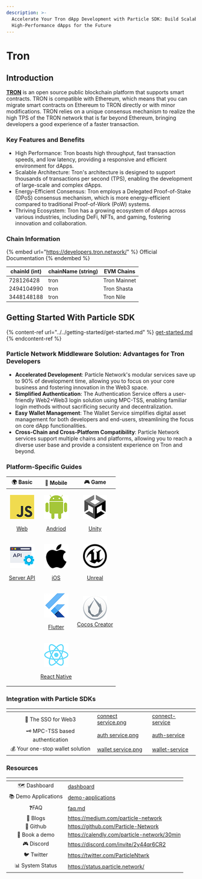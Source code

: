 ```yaml
---
description: >-
  Accelerate Your Tron dApp Development with Particle SDK: Build Scalable,
  High-Performance dApps for the Future
---
```


# Tron

## Introduction

[**TRON**](https://tron.network/) is an open source public blockchain platform that supports smart contracts. TRON is compatible with Ethereum, which means that you can migrate smart contracts on Ethereum to TRON directly or with minor modifications. TRON relies on a unique consensus mechanism to realize the high TPS of the TRON network that is far beyond Ethereum, bringing developers a good experience of a faster transaction.

### Key Features and Benefits

* High Performance: Tron boasts high throughput, fast transaction speeds, and low latency, providing a responsive and efficient environment for dApps.
* Scalable Architecture: Tron's architecture is designed to support thousands of transactions per second (TPS), enabling the development of large-scale and complex dApps.
* Energy-Efficient Consensus: Tron employs a Delegated Proof-of-Stake (DPoS) consensus mechanism, which is more energy-efficient compared to traditional Proof-of-Work (PoW) systems.
* Thriving Ecosystem: Tron has a growing ecosystem of dApps across various industries, including DeFi, NFTs, and gaming, fostering innovation and collaboration.

### **Chain Information**

{% embed url="https://developers.tron.network/" %}
Official Documentation
{% endembed %}

| chainId (int) | chainName (string) | EVM Chains   |
| ------------- | ------------------ | ------------ |
| 728126428     | tron               | Tron Mainnet |
| 2494104990    | tron               | Tron Shasta  |
| 3448148188    | tron               | Tron Nile    |

## Getting Started With Particle SDK

{% content-ref url="../../getting-started/get-started.md" %}
[get-started.md](../../getting-started/get-started.md)
{% endcontent-ref %}

### **Particle Network Middleware Solution: Advantages for Tron Developers**

* **Accelerated Development**: Particle Network's modular services save up to 90% of development time, allowing you to focus on your core business and fostering innovation in the Web3 space.
* **Simplified Authentication**: The Authentication Service offers a user-friendly Web2+Web3 login solution using MPC-TSS, enabling familiar login methods without sacrificing security and decentralization.
* **Easy Wallet Management**: The Wallet Service simplifies digital asset management for both developers and end-users, streamlining the focus on core dApp functionalities.
* **Cross-Chain and Cross-Platform Compatibility**: Particle Network services support multiple chains and platforms, allowing you to reach a diverse user base and provide a consistent experience on Tron and beyond.

### Platform-Specific Guides

|                                                                                  🌍 Basic                                                                                  |                                                                              📱 Mobile                                                                             |                                                                                                            🎮 Game                                                                                                           |
| :------------------------------------------------------------------------------------------------------------------------------------------------------------------------: | :----------------------------------------------------------------------------------------------------------------------------------------------------------------: | :--------------------------------------------------------------------------------------------------------------------------------------------------------------------------------------------------------------------------: |
| <p><img src="../../.gitbook/assets/JavaScript-logo (1).png" alt="" data-size="original"></p><p><a href="../../getting-started/platform-specific-guides/web.md">Web</a></p> |     <p><img src="../../.gitbook/assets/android-logo (1).png" alt=""></p><p><a href="../../getting-started/platform-specific-guides/andriod.md">Andriod</a></p>     |                                    <p><img src="../../.gitbook/assets/U-ea48bc1d-128 (1).png" alt=""></p><p><a href="../../getting-started/platform-specific-guides/unity/">Unity</a></p>                                    |
|      <p><img src="../../.gitbook/assets/926f6aaba773 (1).png" alt=""></p><p><a href="../../getting-started/platform-specific-guides/server-api.md">Server API</a></p>      |    <p><img src="../../.gitbook/assets/apple-logo-transparent (1).png" alt=""></p><p><a href="../../getting-started/platform-specific-guides/ios.md">iOS</a></p>    | <p><img src="../../.gitbook/assets/kisspng-unreal-tournament-unreal-engine-4-game-engine-marketplace-5ad659d01e4e40 (1).png" alt=""></p><p><a href="../../getting-started/platform-specific-guides/unreal.md">Unreal</a></p> |
|                                                                                                                                                                            |      <p><img src="../../.gitbook/assets/flutter5786 (1).png" alt=""></p><p><a href="../../getting-started/platform-specific-guides/flutter.md">Flutter</a></p>     |                                        <p><img src="../../.gitbook/assets/cocos.png" alt=""><br><a href="../../getting-started/platform-specific-guides/cocos/">Cocos Creator</a></p>                                        |
|                                                                                                                                                                            | <p><img src="../../.gitbook/assets/React-icon (1).png" alt=""></p><p><a href="../../getting-started/platform-specific-guides/react-native.md">React Native</a></p> |                                                                                                                                                                                                                              |

### **Integration with Particle SDKs**

<table data-card-size="large" data-view="cards"><thead><tr><th align="center"></th><th data-hidden data-card-cover data-type="files"></th><th data-hidden data-card-target data-type="content-ref"></th></tr></thead><tbody><tr><td align="center">🔌 The SSO for Web3</td><td><a href="../../.gitbook/assets/connect service.png">connect service.png</a></td><td><a href="../../developers/connect-service/">connect-service</a></td></tr><tr><td align="center">🗝 MPC-TSS based authentication</td><td><a href="../../.gitbook/assets/auth service.png">auth service.png</a></td><td><a href="../../developers/auth-service/">auth-service</a></td></tr><tr><td align="center">💰 Your one-stop wallet solution</td><td><a href="../../.gitbook/assets/wallet service.png">wallet service.png</a></td><td><a href="../../developers/wallet-service/">wallet-service</a></td></tr></tbody></table>

### Resources

<table data-view="cards"><thead><tr><th align="center"></th><th data-hidden data-card-target data-type="content-ref"></th></tr></thead><tbody><tr><td align="center">🗺️ Dashboard</td><td><a href="../../getting-started/dashboard/">dashboard</a></td></tr><tr><td align="center">📚 Demo Applications</td><td><a href="../../developers/demo-applications/">demo-applications</a></td></tr><tr><td align="center">❓FAQ  </td><td><a href="../../developers/faq.md">faq.md</a></td></tr><tr><td align="center">📰 Blogs</td><td><a href="https://medium.com/particle-network">https://medium.com/particle-network</a></td></tr><tr><td align="center">🐙 Github</td><td><a href="https://github.com/Particle-Network">https://github.com/Particle-Network</a></td></tr><tr><td align="center">📅 Book a demo</td><td><a href="https://calendly.com/particle-network/30min">https://calendly.com/particle-network/30min</a></td></tr><tr><td align="center">🎮 Discord</td><td><a href="https://discord.com/invite/2y44qr6CR2">https://discord.com/invite/2y44qr6CR2</a></td></tr><tr><td align="center">🐦 Twitter</td><td><a href="https://twitter.com/ParticleNtwrk">https://twitter.com/ParticleNtwrk</a></td></tr><tr><td align="center">📊 System Status</td><td><a href="https://status.particle.network/">https://status.particle.network/</a></td></tr></tbody></table>
